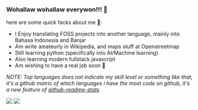 ### Wohallaw wohallaw everywon!!! 👋

here are some quick facks about me 🥴: 
- I Enjoy translating FOSS projects into another language, mainly into Bahasa Indonesia and Banjar 
- Am write amateurly in Wikipedia, and maps stuff at Openstreetmap
- Still learning python (specifically into AI/Machine learning) 
- Also learning modern fullstack javascript
- Am wishing to have a real job soon 🥴

<!--
**Jinkiesz/Jinkiesz** is a ✨ _special_ ✨ repository because its `README.md` (this file) appears on your GitHub profile.

Here are some ideas to get you started:

- 🔭 I’m currently working on ...
- 🌱 I’m currently learning ...
- 👯 I’m looking to collaborate on ...
- 🤔 I’m looking for help with ...
- 💬 Ask me about ...
- 📫 How to reach me: ...
- 😄 Pronouns: ...
- ⚡ Fun fact: ...
-->

*NOTE: Top languages does not indicate my skill level or something like that, it's a github metric of which languages i have the most code on github, it's a new feature of [github-readme-stats](https://github.com/anuraghazra/github-readme-stats)*

![](https://github-readme-stats.vercel.app/api?username=fenymufyd&show_icons=true&theme=vision-friendly-dark?hide_rank=true)
![](https://github-readme-stats.vercel.app/api/top-langs/?username=fenymufyd&layout=compact&theme=vision-friendly-dark)
